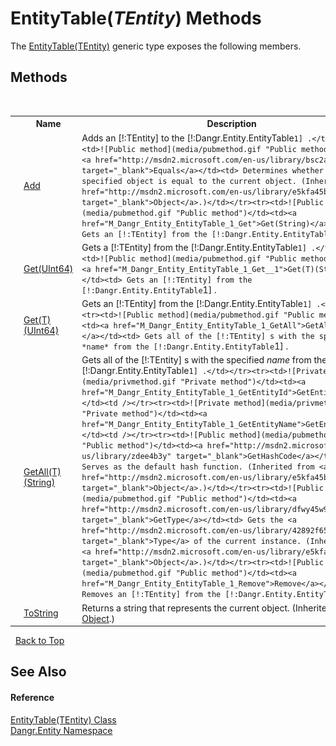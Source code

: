 # EntityTable(*TEntity*) Methods
 

The <a href="T_Dangr_Entity_EntityTable_1">EntityTable(TEntity)</a> generic type exposes the following members.


## Methods
&nbsp;<table><tr><th></th><th>Name</th><th>Description</th></tr><tr><td>![Public method](media/pubmethod.gif "Public method")</td><td><a href="M_Dangr_Entity_EntityTable_1_Add">Add</a></td><td>
Adds an [!:TEntity] to the [!:Dangr.Entity.EntityTable`1] .</td></tr><tr><td>![Public method](media/pubmethod.gif "Public method")</td><td><a href="http://msdn2.microsoft.com/en-us/library/bsc2ak47" target="_blank">Equals</a></td><td>
Determines whether the specified object is equal to the current object.
 (Inherited from <a href="http://msdn2.microsoft.com/en-us/library/e5kfa45b" target="_blank">Object</a>.)</td></tr><tr><td>![Public method](media/pubmethod.gif "Public method")</td><td><a href="M_Dangr_Entity_EntityTable_1_Get">Get(String)</a></td><td>
Gets an [!:TEntity] from the [!:Dangr.Entity.EntityTable`1] .</td></tr><tr><td>![Public method](media/pubmethod.gif "Public method")</td><td><a href="M_Dangr_Entity_EntityTable_1_Get_1">Get(UInt64)</a></td><td>
Gets a [!:TEntity] from the [!:Dangr.Entity.EntityTable`1] .</td></tr><tr><td>![Public method](media/pubmethod.gif "Public method")</td><td><a href="M_Dangr_Entity_EntityTable_1_Get__1">Get(T)(String)</a></td><td>
Gets an [!:TEntity] from the [!:Dangr.Entity.EntityTable`1] .</td></tr><tr><td>![Public method](media/pubmethod.gif "Public method")</td><td><a href="M_Dangr_Entity_EntityTable_1_Get__1_1">Get(T)(UInt64)</a></td><td>
Gets an [!:TEntity] from the [!:Dangr.Entity.EntityTable`1] .</td></tr><tr><td>![Public method](media/pubmethod.gif "Public method")</td><td><a href="M_Dangr_Entity_EntityTable_1_GetAll">GetAll(String)</a></td><td>
Gets all of the [!:TEntity] s with the specified *name* from the [!:Dangr.Entity.EntityTable`1] .</td></tr><tr><td>![Public method](media/pubmethod.gif "Public method")</td><td><a href="M_Dangr_Entity_EntityTable_1_GetAll__1">GetAll(T)(String)</a></td><td>
Gets all of the [!:TEntity] s with the specified *name* from the [!:Dangr.Entity.EntityTable`1] .</td></tr><tr><td>![Private method](media/privmethod.gif "Private method")</td><td><a href="M_Dangr_Entity_EntityTable_1_GetEntityId">GetEntityId</a></td><td /></tr><tr><td>![Private method](media/privmethod.gif "Private method")</td><td><a href="M_Dangr_Entity_EntityTable_1_GetEntityName">GetEntityName</a></td><td /></tr><tr><td>![Public method](media/pubmethod.gif "Public method")</td><td><a href="http://msdn2.microsoft.com/en-us/library/zdee4b3y" target="_blank">GetHashCode</a></td><td>
Serves as the default hash function.
 (Inherited from <a href="http://msdn2.microsoft.com/en-us/library/e5kfa45b" target="_blank">Object</a>.)</td></tr><tr><td>![Public method](media/pubmethod.gif "Public method")</td><td><a href="http://msdn2.microsoft.com/en-us/library/dfwy45w9" target="_blank">GetType</a></td><td>
Gets the <a href="http://msdn2.microsoft.com/en-us/library/42892f65" target="_blank">Type</a> of the current instance.
 (Inherited from <a href="http://msdn2.microsoft.com/en-us/library/e5kfa45b" target="_blank">Object</a>.)</td></tr><tr><td>![Public method](media/pubmethod.gif "Public method")</td><td><a href="M_Dangr_Entity_EntityTable_1_Remove">Remove</a></td><td>
Removes an [!:TEntity] from the [!:Dangr.Entity.EntityTable`1] .</td></tr><tr><td>![Public method](media/pubmethod.gif "Public method")</td><td><a href="http://msdn2.microsoft.com/en-us/library/7bxwbwt2" target="_blank">ToString</a></td><td>
Returns a string that represents the current object.
 (Inherited from <a href="http://msdn2.microsoft.com/en-us/library/e5kfa45b" target="_blank">Object</a>.)</td></tr></table>&nbsp;
<a href="#entitytable(*tentity*)-methods">Back to Top</a>

## See Also


#### Reference
<a href="T_Dangr_Entity_EntityTable_1">EntityTable(TEntity) Class</a><br /><a href="N_Dangr_Entity">Dangr.Entity Namespace</a><br />